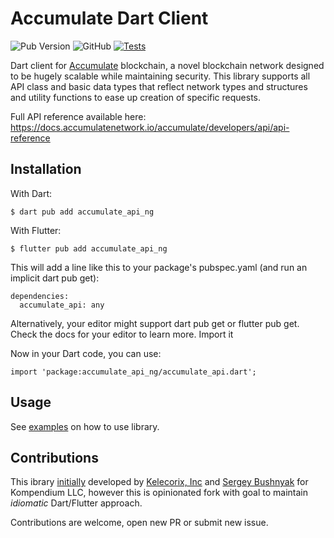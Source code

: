
# Accumulate Dart Client

![Pub Version](https://img.shields.io/pub/v/accumulate_api)
![GitHub](https://img.shields.io/github/license/kelecorix/accumulate-dart-client)
[![Tests](https://github.com/kelecorix/accumulate-dart-client/actions/workflows/dart.yml/badge.svg)](https://github.com/kompendium-ano/accumulate-dart-client/actions/workflows/dart.yml)

Dart client for [Accumulate](https://github.com/AccumulateNetwork/accumulate) blockchain, a novel blockchain network designed to be hugely scalable while maintaining security.
This library supports all API class and basic data types that reflect network types and structures and utility functions to ease up creation of specific requests.

Full API reference available here: https://docs.accumulatenetwork.io/accumulate/developers/api/api-reference

## Installation

With Dart:
```
$ dart pub add accumulate_api_ng
```

With Flutter:
```
$ flutter pub add accumulate_api_ng
```

This will add a line like this to your package's pubspec.yaml (and run an implicit dart pub get):

```
dependencies:
  accumulate_api: any
```
Alternatively, your editor might support dart pub get or flutter pub get. Check the docs for your editor to learn more.
Import it

Now in your Dart code, you can use:
```
import 'package:accumulate_api_ng/accumulate_api.dart';
```

## Usage
See [examples](EXAMPLE.md) on how to use library.

## Contributions
This ibrary [initially](https://github.com/kompendium-ano/accumulate-dart-client) developed by [Kelecorix, Inc](https://github.com/kelecorix) and [Sergey Bushnyak](https://github.com/sigrlami) for Kompendium LLC, 
however this is opinionated fork with goal to maintain *idiomatic* Dart/Flutter approach.

Contributions are welcome, open new PR or submit new issue.


